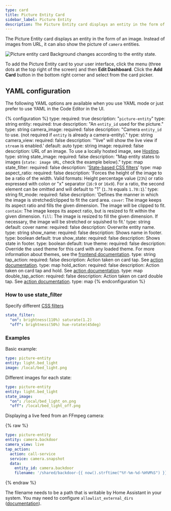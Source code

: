 ```yaml
---
type: card
title: Picture Entity Card
sidebar_label: Picture Entity
description: The Picture Entity card displays an entity in the form of an image. Instead of images from URL, it can also show the picture of camera entities.
---
```


The Picture Entity card displays an entity in the form of an image. Instead of images from URL, it can also show the picture of `camera` entities.

<p class='img'>
  <img src='/images/dashboards/picture_entity.gif' alt='Picture entity card'>
  Background changes according to the entity state.
</p>

To add the Picture Entity card to your user interface, click the menu (three dots at the top right of the screen) and then **Edit Dashboard**. Click the **Add Card** button in the bottom right corner and select from the card picker.

## YAML configuration

The following YAML options are available when you use YAML mode or just prefer to use YAML in the Code Editor in the UI.

{% configuration %}
type:
  required: true
  description: "`picture-entity`"
  type: string
entity:
  required: true
  description: "An `entity_id` used for the picture."
  type: string
camera_image:
  required: false
  description: "Camera `entity_id` to use. (not required if `entity` is already a camera-entity)."
  type: string
camera_view:
  required: false
  description: '"live" will show the live view if `stream` is enabled.'
  default: auto
  type: string
image:
  required: false
  description: URL of an image. To use a locally hosted image, see [Hosting](/integrations/http#hosting-files).
  type: string
state_image:
  required: false
  description: "Map entity states to images (`state: image URL`, check the example below)."
  type: map
state_filter:
  required: false
  description: '[State-based CSS filters](#how-to-use-state_filter)'
  type: map
aspect_ratio:
  required: false
  description: 'Forces the height of the image to be a ratio of the width. Valid formats: Height percentage value (`23%`) or ratio expressed with colon or "x" separator (`16:9` or `16x9`). For a ratio, the second element can be omitted and will default to "1" (`1.78` equals `1.78:1`).'
  type: string
fit_mode:
  required: false
  description: 'Defines the manner in which the image is stretched/clipped to fit the card area. `cover`: The image keeps its aspect ratio and fills the given dimension. The image will be clipped to fit. `contain`: The image keeps its aspect ratio, but is resized to fit within the given dimension. `fill`: The image is resized to fill the given dimension. If necessary, the image will be stretched or squished to fit.'
  type: string
  default: cover
name:
  required: false
  description: Overwrite entity name.
  type: string
show_name:
  required: false
  description: Shows name in footer.
  type: boolean
  default: true
show_state:
  required: false
  description: Shows state in footer.
  type: boolean
  default: true
theme:
  required: false
  description: Override the used theme for this card with any loaded theme. For more information about themes, see the [frontend documentation](/integrations/frontend/).
  type: string
tap_action:
  required: false
  description: Action taken on card tap. See [action documentation](/dashboards/actions/#tap-action).
  type: map
hold_action:
  required: false
  description: Action taken on card tap and hold. See [action documentation](/dashboards/actions/#hold-action).
  type: map
double_tap_action:
  required: false
  description: Action taken on card double tap. See [action documentation](/dashboards/actions/#double-tap-action).
  type: map
{% endconfiguration %}

### How to use state_filter

Specify different [CSS filters](https://developer.mozilla.org/en-US/docs/Web/CSS/filter)

```yaml
state_filter:
  "on": brightness(110%) saturate(1.2)
  "off": brightness(50%) hue-rotate(45deg)
```

### Examples

Basic example:

```yaml
type: picture-entity
entity: light.bed_light
image: /local/bed_light.png
```

Different images for each state:

```yaml
type: picture-entity
entity: light.bed_light
state_image:
  "on": /local/bed_light_on.png
  "off": /local/bed_light_off.png
```

Displaying a live feed from an FFmpeg camera:

{% raw %}

```yaml
type: picture-entity
entity: camera.backdoor
camera_view: live
tap_action:
  action: call-service
  service: camera.snapshot
  data:
    entity_id: camera.backdoor
    filename: '/shared/backdoor-{{ now().strftime("%Y-%m-%d-%H%M%S") }}.jpg'
```

{% endraw %}

The filename needs to be a path that is writable by Home Assistant in your system. You may need to configure `allowlist_external_dirs` ([documentation](/docs/configuration/basic/)).
